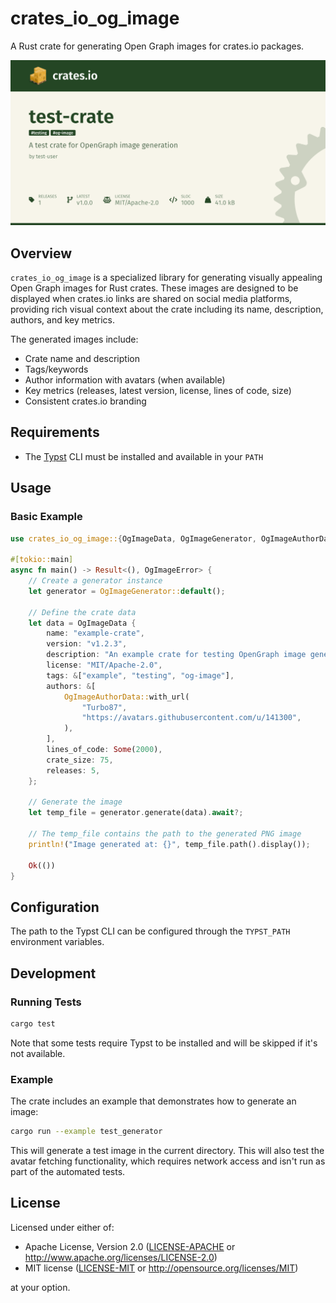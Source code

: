 # crates_io_og_image

A Rust crate for generating Open Graph images for crates.io packages.

![Example OG Image](src/snapshots/crates_io_og_image__tests__generated_og_image.snap.png)

## Overview

`crates_io_og_image` is a specialized library for generating visually appealing Open Graph images for Rust crates. These images are designed to be displayed when crates.io links are shared on social media platforms, providing rich visual context about the crate including its name, description, authors, and key metrics.

The generated images include:

- Crate name and description
- Tags/keywords
- Author information with avatars (when available)
- Key metrics (releases, latest version, license, lines of code, size)
- Consistent crates.io branding

## Requirements

- The [Typst](https://typst.app/) CLI must be installed and available in your `PATH`

## Usage

### Basic Example

```rust
use crates_io_og_image::{OgImageData, OgImageGenerator, OgImageAuthorData, OgImageError};

#[tokio::main]
async fn main() -> Result<(), OgImageError> {
    // Create a generator instance
    let generator = OgImageGenerator::default();

    // Define the crate data
    let data = OgImageData {
        name: "example-crate",
        version: "v1.2.3",
        description: "An example crate for testing OpenGraph image generation",
        license: "MIT/Apache-2.0",
        tags: &["example", "testing", "og-image"],
        authors: &[
            OgImageAuthorData::with_url(
                "Turbo87",
                "https://avatars.githubusercontent.com/u/141300",
            ),
        ],
        lines_of_code: Some(2000),
        crate_size: 75,
        releases: 5,
    };

    // Generate the image
    let temp_file = generator.generate(data).await?;

    // The temp_file contains the path to the generated PNG image
    println!("Image generated at: {}", temp_file.path().display());

    Ok(())
}
```

## Configuration

The path to the Typst CLI can be configured through the `TYPST_PATH` environment variables.

## Development

### Running Tests

```bash
cargo test
```

Note that some tests require Typst to be installed and will be skipped if it's not available.

### Example

The crate includes an example that demonstrates how to generate an image:

```bash
cargo run --example test_generator
```

This will generate a test image in the current directory. This will also test the avatar fetching functionality, which requires network access and isn't run as part of the automated tests.

## License

Licensed under either of:

- Apache License, Version 2.0 ([LICENSE-APACHE](LICENSE-APACHE) or <http://www.apache.org/licenses/LICENSE-2.0>)
- MIT license ([LICENSE-MIT](LICENSE-MIT) or <http://opensource.org/licenses/MIT>)

at your option.
